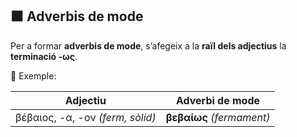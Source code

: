 ## ⬛ Adverbis de mode

Per a formar **adverbis de mode**, s’afegeix a la **raïl dels adjectius** la **terminació -ως**.

📌 Exemple:

| Adjectiu                        | Adverbi de mode   |
|--------------------------------|-------------------|
| βέβαιος, -α, -ον *(ferm, sòlid)* | **βεβαίως** *(fermament)* |
